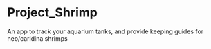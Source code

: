 # Project_Shrimp
 An app to track your aquarium tanks, and provide keeping guides for neo/caridina shrimps
